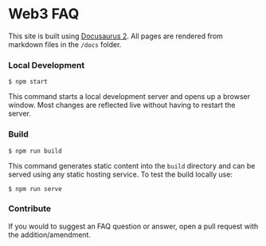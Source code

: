 # Web3 FAQ

This site is built using [Docusaurus 2](https://docusaurus.io/). All pages are rendered from markdown files in the `/docs` folder.

### Local Development

```
$ npm start
```

This command starts a local development server and opens up a browser window. Most changes are reflected live without having to restart the server.

### Build

```
$ npm run build
```

This command generates static content into the `build` directory and can be served using any static hosting service. To test the build locally use:

```
$ npm run serve
```

### Contribute

If you would to suggest an FAQ question or answer, open a pull request with the addition/amendment.
